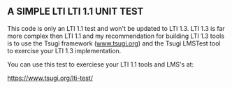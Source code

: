 
A SIMPLE LTI LTI 1.1 UNIT TEST
------------------------------

This code is only an LTI 1.1 test and won't be updated to LTI 1.3.   LTI 1.3 is far more
complex then LTI 1.1 and my recommendation for building LTI 1.3 tools is to use the Tsugi
framework (www.tsugi.org) and the Tsugi LMSTest tool to exercise your LTI 1.3 implementation.

You can use this test to exerciese your LTI 1.1 tools and LMS's at:

https://www.tsugi.org/lti-test/
